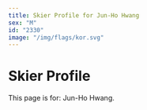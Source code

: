 ```yaml
---
title: Skier Profile for Jun-Ho Hwang
sex: "M"
id: "2330"
image: "/img/flags/kor.svg" 
---
```


# Skier Profile

This page is for: Jun-Ho Hwang.
    